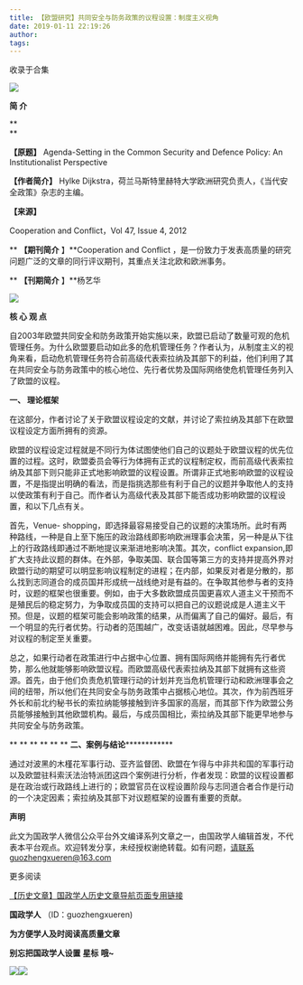 ```yaml
---
title: 【欧盟研究】共同安全与防务政策的议程设置：制度主义视角
date: 2019-01-11 22:19:26
author: 
tags: 
---
```



收录于合集

![](/images/3395/2.gif)

  

  

**简 介**

 **  
**

 **【原题】** Agenda-Setting in the Common Security and Defence Policy: An
Institutionalist Perspective

 **【作者简介】** Hylke Dijkstra，荷兰马斯特里赫特大学欧洲研究负责人，《当代安全政策》杂志的主编。

 **【来源】**

Cooperation and Conflict，Vol 47, Issue 4, 2012

 ** **【期刊简介** 】**Cooperation and Conflict
，是一份致力于发表高质量的研究问题广泛的文章的同行评议期刊，其重点关注北欧和欧洲事务。

 ** **【刊期简介** 】**杨艺华

  

![](/images/3395/3.png)

  

  

 **核 心 观 点**

  

自2003年欧盟共同安全和防务政策开始实施以来，欧盟已启动了数量可观的危机管理任务。为什么欧盟要启动如此多的危机管理任务？作者认为，从制度主义的视角来看，启动危机管理任务符合前高级代表索拉纳及其部下的利益，他们利用了其在共同安全与防务政策中的核心地位、先行者优势及国际网络使危机管理任务列入了欧盟的议程。

  

************一、 **理论框架**************

  

  

在这部分，作者讨论了关于欧盟议程设定的文献，并讨论了索拉纳及其部下在欧盟议程设定方面所拥有的资源。

欧盟的议程设定过程就是不同行为体试图使他们自己的议题处于欧盟议程的优先位置的过程。这时，欧盟委员会等行为体拥有正式的议程制定权，而前高级代表索拉纳及其部下则只能非正式地影响欧盟的议程设置。所谓非正式地影响欧盟的议程设置，不是指提出明确的看法，而是指挑选那些有利于自己的议题并争取他人的支持以使政策有利于自己。而作者认为高级代表及其部下能否成功影响欧盟的议程设置，和以下几点有关。

首先，Venue-
shopping，即选择最容易接受自己的议题的决策场所。此时有两种路线，一种是自上至下施压的政治路线即影响欧洲理事会决策，另一种是从下往上的行政路线即通过不断地提议来渐进地影响决策。其次，conflict
expansion,即扩大支持此议题的群体。在外部，争取美国、联合国等第三方的支持并提高外界对欧盟行动的期望可以明显影响议程制定的进程；在内部，如果反对者是分散的，那么找到志同道合的成员国并形成统一战线绝对是有益的。在争取其他参与者的支持时，议题的框架也很重要。例如，由于大多数欧盟成员国更喜欢人道主义干预而不是殖民后的稳定努力，为争取成员国的支持可以把自己的议题说成是人道主义干预。但是，议题的框架可能会影响政策的结果，从而偏离了自己的偏好。最后，有一个明显的先行者优势。行动者的范围越广，改变话语就越困难。因此，尽早参与对议程的制定至关重要。

总之，如果行动者在政策进行中占据中心位置、拥有国际网络并能拥有先行者优势，那么他就能够影响欧盟议程。而欧盟高级代表索拉纳及其部下就拥有这些资源。首先，由于他们负责危机管理行动的计划并充当危机管理行动和欧洲理事会之间的纽带，所以他们在共同安全与防务政策中占据核心地位。其次，作为前西班牙外长和前北约秘书长的索拉纳能够接触到许多国家的高层，而其部下作为欧盟公务员能够接触到其他欧盟机构。最后，与成员国相比，索拉纳及其部下能更早地参与共同安全与防务政策。

  

 ** ** ** ** ** ** **二、案例与结论**************

  

  

通过对波黑的木槿花军事行动、亚齐监督团、欧盟在乍得与中非共和国的军事行动以及欧盟驻科索沃法治特派团这四个案例进行分析，作者发现：欧盟的议程设置都是在政治或行政路线上进行的；欧盟官员在议程设置阶段与志同道合者合作是行动的一个决定因素；索拉纳及其部下对议题框架的设置有重要的贡献。

**声明**

此文为国政学人微信公众平台外文编译系列文章之一，由国政学人编辑首发，不代表本平台观点。欢迎转发分享，未经授权谢绝转载。如有问题，请联系guozhengxueren@163.com

  

更多阅读

[【历史文章】国政学人历史文章导航页面专用链接](http://mp.weixin.qq.com/s?__biz=MzI3MTYzMzE5Mw==&mid=2247487647&idx=4&sn=713bf729dca089516e8f304f88955380&chksm=eb3f8ed9dc4807cf89f3e211dd726289dd92edc62a6a8e19953bf2b366bbeffb59d285e95119&scene=21#wechat_redirect)

  

 **国政学人** （ID：guozhengxueren)

  

 **为方便学人及时阅读高质量文章**

 **别忘把国政学人设置** **星标** **哦~**

![](/images/3395/4.gif)![](/images/3395/5.gif)

